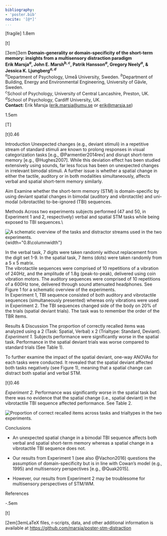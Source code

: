 ```yaml
---
bibliography:
- 'poster.bib'
nocite: '[@*]'
...
```


\[fragile\] 1.8em

\[t\]

\[3em\]<span>3em</span> **Domain-generality or domain-specificity of the
short-term memory: insights from a multisensory distraction paradigm**\
**Erik Marsja$^{a}$, John E. Marsh$^{b,c}$, Patrik Hansson$^{a}$,
Gregory Neely$^{a}$, & Jessica K. Ljungberg$^{a,d}$**\
$^{a}$Department of Psychology, Umeå University, Sweden.
$^{b}$Department of Building, Energy and Environmental Engineering,
University of Gävle, Sweden.\
$^{c}$School of Psychology, University of Central Lancashire, Preston,
UK. $^{d}$School of Psychology, Cardiff University, UK.\
**Contact:** Erik Marsja (erik.marsja@umu.se or erik@marsja.se)

1.5em

\[T\]

\[t\]<span>0.46</span>

<span>Introduction</span> Unexpected changes (e.g., deviant stimuli) in
a repetitive stream of standard stimuli are known to prolong responses
in visual categorization tasks [e.g., @Parmentier2014rev] and disrupt
short-term memory [e.g., @Hughes2007]. While this deviation effect has
been studied extensively using sounds, far less focus has been on
unexpected changes in irrelevant bimodal stimuli. A further issue is
whether a spatial change in either the tactile, auditory or in both
modalities simultaneously, affects verbal and spatial short-term memory
similarly.

<span>Aim</span> Examine whether the short-term memory (STM) is
domain-specific by using deviant spatial changes in bimodal (auditory
and vibrotactile) and uni-modal (vibrotactile) to-be-ignored (TBI)
sequences.

<span>Methods</span> Across two experiments subjects performed (47 and
50, in Experiment 1 and 2, respectively) verbal and spatial STM tasks
while being exposed to TBI sequences.\

![A schematic overview of the tasks and distractor streams used in the
two experiments.](Schematic2.png){width="0.8\columnwidth"}

In the verbal task, 7 digits were taken randomly without replacement
from the digit set 1-9. In the spatial task, 7 items (dots) were taken
randomly from a 5 x 5 matrix.\
The vibrotactile sequences were comprised of 10 repetitions of a
vibration of 240Hz, and the amplitude of 1.8g (peak-to-peak), delivered
using coin vibration motors. The auditory sequences were comprised of 10
repetitions of a 600Hz tone, delivered through sound attenuated
headphones. See Figure 1 for a schematic overview of the experiments.\
In Experiment 1, TBI sequence consisted of both auditory and
vibrotactile sequences (simultaneously presented) whereas only
vibrations were used in Experiment 2. The TBI sequences changed side of
the body on 20% of the trials (spatial deviant trials). The task was to
remember the order of the TBR items.

<span>Results & Discussion</span> The proportion of correctly recalled
items was analyzed using a 2 (Task: Spatial, Verbal) x 2 (Trialtype:
Standard, Deviant).\
*Experiment 1.* Subjects performance were significantly worse in the
spatial task. Performance in the spatial deviant trials was worse
compared to standard trials (See Table 1).

To further examine the impact of the spatial deviant, one-way ANOVAs for
each tasks were conducted. It revealed that the spatial deviant affected
both tasks negatively (see Figure 1), meaning that a spatial change can
distract both spatial and verbal STM.

\[t\]<span>0.46</span>

*Experiment 2.* Performance was significantly worse in the spatial task
but there was no evidence that the spatial change (i.e., spatial
deviant) in the vibrotactile TBI sequence affected performance. See
Table 2.

![Proportion of correct recalled items across tasks and trialtypes in
the two experiments.](Marsja_-_SpringSchool_VT16-003)

<span>Conclusions</span>

-   An unexpected spatial change in a bimodal TBI sequence affects both
    verbal and spatial short-term memory whereas a spatial change in a
    vibrotactile TBI sequence does not.

-   Our results from Experiment 1 (see also @Vachon2016) questions the
    assumption of domain-specificity but is in line with Cowan’s model
    (e.g., 1995) and multisensory perspectives [e.g., @Quak2015].

-   However, our results from Experiment 2 may be troublesome for
    multisensory perspectives of STM/WM.

<span>References</span>

-.5em

\[t\]

\[2em\]<span>3em</span>LaTeX files, r-scripts, data, and other
additional information is available at
https://github.com/marsja/poster-stm-distraction
